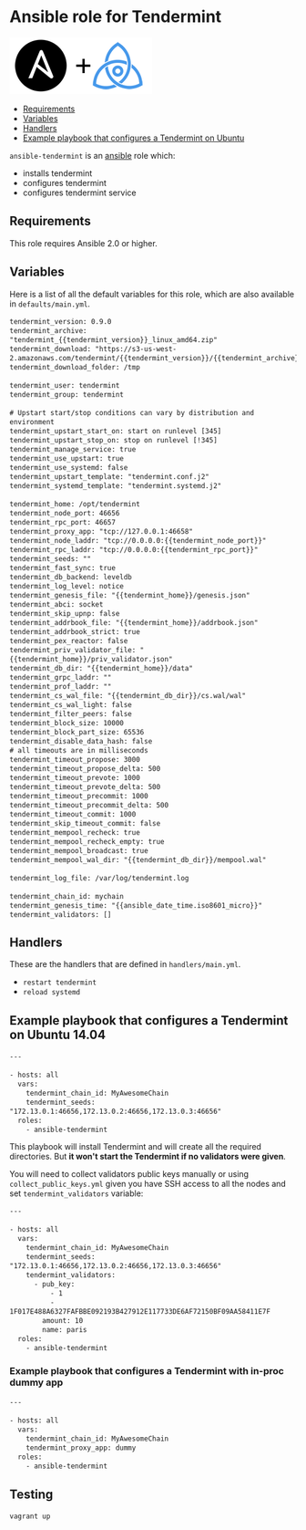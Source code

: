 # Ansible role for Tendermint

![Ansible plus Tendermint](img/a_plus_t.png)

* [Requirements](#requirements)
* [Variables](#variables)
* [Handlers](#handlers)
* [Example playbook that configures a Tendermint on Ubuntu](#example-playbook-that-configures-a-tendermint-on-ubuntu)

`ansible-tendermint` is an [ansible](http://www.ansible.com/) role which:

* installs tendermint
* configures tendermint
* configures tendermint service

## Requirements

This role requires Ansible 2.0 or higher.

## Variables

Here is a list of all the default variables for this role, which are also
available in `defaults/main.yml`.

```
tendermint_version: 0.9.0
tendermint_archive: "tendermint_{{tendermint_version}}_linux_amd64.zip"
tendermint_download: "https://s3-us-west-2.amazonaws.com/tendermint/{{tendermint_version}}/{{tendermint_archive}}"
tendermint_download_folder: /tmp

tendermint_user: tendermint
tendermint_group: tendermint

# Upstart start/stop conditions can vary by distribution and environment
tendermint_upstart_start_on: start on runlevel [345]
tendermint_upstart_stop_on: stop on runlevel [!345]
tendermint_manage_service: true
tendermint_use_upstart: true
tendermint_use_systemd: false
tendermint_upstart_template: "tendermint.conf.j2"
tendermint_systemd_template: "tendermint.systemd.j2"

tendermint_home: /opt/tendermint
tendermint_node_port: 46656
tendermint_rpc_port: 46657
tendermint_proxy_app: "tcp://127.0.0.1:46658"
tendermint_node_laddr: "tcp://0.0.0.0:{{tendermint_node_port}}"
tendermint_rpc_laddr: "tcp://0.0.0.0:{{tendermint_rpc_port}}"
tendermint_seeds: ""
tendermint_fast_sync: true
tendermint_db_backend: leveldb
tendermint_log_level: notice
tendermint_genesis_file: "{{tendermint_home}}/genesis.json"
tendermint_abci: socket
tendermint_skip_upnp: false
tendermint_addrbook_file: "{{tendermint_home}}/addrbook.json"
tendermint_addrbook_strict: true
tendermint_pex_reactor: false
tendermint_priv_validator_file: "{{tendermint_home}}/priv_validator.json"
tendermint_db_dir: "{{tendermint_home}}/data"
tendermint_grpc_laddr: ""
tendermint_prof_laddr: ""
tendermint_cs_wal_file: "{{tendermint_db_dir}}/cs.wal/wal"
tendermint_cs_wal_light: false
tendermint_filter_peers: false
tendermint_block_size: 10000
tendermint_block_part_size: 65536
tendermint_disable_data_hash: false
# all timeouts are in milliseconds
tendermint_timeout_propose: 3000
tendermint_timeout_propose_delta: 500
tendermint_timeout_prevote: 1000
tendermint_timeout_prevote_delta: 500
tendermint_timeout_precommit: 1000
tendermint_timeout_precommit_delta: 500
tendermint_timeout_commit: 1000
tendermint_skip_timeout_commit: false
tendermint_mempool_recheck: true
tendermint_mempool_recheck_empty: true
tendermint_mempool_broadcast: true
tendermint_mempool_wal_dir: "{{tendermint_db_dir}}/mempool.wal"

tendermint_log_file: /var/log/tendermint.log

tendermint_chain_id: mychain
tendermint_genesis_time: "{{ansible_date_time.iso8601_micro}}"
tendermint_validators: []
```

## Handlers

These are the handlers that are defined in `handlers/main.yml`.

* `restart tendermint`
* `reload systemd`

## Example playbook that configures a Tendermint on Ubuntu 14.04

```
---

- hosts: all
  vars:
    tendermint_chain_id: MyAwesomeChain
    tendermint_seeds: "172.13.0.1:46656,172.13.0.2:46656,172.13.0.3:46656"
  roles:
    - ansible-tendermint
```

This playbook will install Tendermint and will create all the
required directories. But **it won't start the Tendermint if no
validators were given**.

You will need to collect validators public keys manually or using
`collect_public_keys.yml` given you have SSH access to all the nodes and set `tendermint_validators` variable:

```
---

- hosts: all
  vars:
    tendermint_chain_id: MyAwesomeChain
    tendermint_seeds: "172.13.0.1:46656,172.13.0.2:46656,172.13.0.3:46656"
    tendermint_validators:
      - pub_key:
          - 1
          - 1F017E488A6327FAFBBE092193B427912E117733DE6AF72150BF09AA58411E7F
        amount: 10
        name: paris
  roles:
    - ansible-tendermint
```

### Example playbook that configures a Tendermint with in-proc dummy app

```
---

- hosts: all
  vars:
    tendermint_chain_id: MyAwesomeChain
    tendermint_proxy_app: dummy
  roles:
    - ansible-tendermint
```

## Testing

```
vagrant up
```
